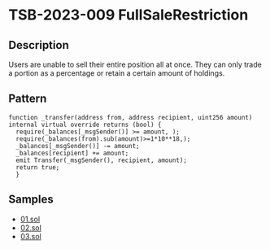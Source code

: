 
# TSB-2023-009 FullSaleRestriction
## Description

Users are unable to sell their entire position all at once. They can only trade a portion as a percentage or retain a certain amount of holdings.

## Pattern

```solidity
function _transfer(address from, address recipient, uint256 amount) internal virtual override returns (bool) {
  require(_balances[_msgSender()] >= amount, );
  require(_balances(from).sub(amount)>=1*10**18,);
  _balances[_msgSender()] -= amount;
  _balances[recipient] += amount;
  emit Transfer(_msgSender(), recipient, amount);
  return true;
  }
```

## Samples
 
- [01.sol](https://github.com/cryptousersecurity/token-security-benchmark/blob/main/src/TSB-2023-009/samples/01.sol) 
- [02.sol](https://github.com/cryptousersecurity/token-security-benchmark/blob/main/src/TSB-2023-009/samples/02.sol) 
- [03.sol](https://github.com/cryptousersecurity/token-security-benchmark/blob/main/src/TSB-2023-009/samples/03.sol)
